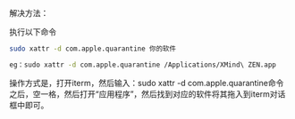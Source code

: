 解决方法：

执行以下命令

```bash
sudo xattr -d com.apple.quarantine 你的软件

eg：sudo xattr -d com.apple.quarantine /Applications/XMind\ ZEN.app
```

操作方式是，打开iterm，然后输入：sudo xattr -d com.apple.quarantine命令之后，空一格，然后打开“应用程序”，然后找到对应的软件将其拖入到iterm对话框中即可。